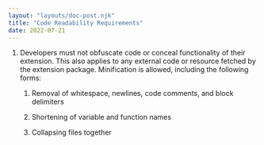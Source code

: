 ```yaml
---
layout: "layouts/doc-post.njk"
title: "Code Readability Requirements"
date: 2022-07-21
---
```


1. Developers must not obfuscate code or conceal functionality of their extension. This also applies to any external code or resource fetched by the extension package. Minification is allowed, including the following forms:

    1. Removal of whitespace, newlines, code comments, and block delimiters

    1. Shortening of variable and function names

    1. Collapsing files together

